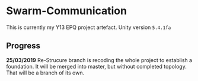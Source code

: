 # Swarm-Communication
This is currently my Y13 EPQ project artefact.
Unity version `5.4.1fa `

## Progress
**25/03/2019** Re-Strucure branch is recoding the whole project to establish a foundation. It will be merged into master, but without completed topology. That will be a branch of its own.